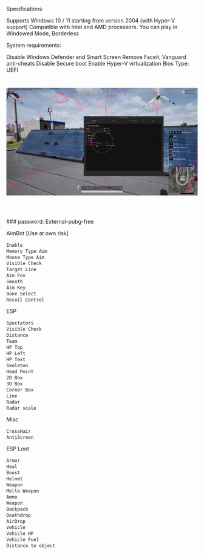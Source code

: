 Specifications:

Supports Windows 10 / 11 starting from version 2004 (with Hyper-V support)
Compatible with Intel and AMD processors.
You can play in Windowed Mode, Borderless

System requirements:

Disable Windows Defender and Smart Screen
Remove Faceit, Vanguard anti-cheats
Disable Secure boot
Enable Hyper-V virtualization
Bios Type: UEFI


<h1 align="center">
	<img src="2.png" alt="">
	<br>
	<br>
</h1>
### password: External-pubg-free

AimBot [Use at own risk]

    Enable
    Memory Type Aim
    Mouse Type Aim
    Visible Check
    Target Line
    Aim Fov
    Smooth
    Aim Key
    Bone Select
    Recoil Control

ESP

    Spectators
    Visible Check
    Distance
    Team
    HP Top
    HP Left
    HP Text
    Skeleton
    Head Point
    2D Box
    3D Box
    Corner Box
    Line
    Radar
    Radar scale

Misc

    CrossHair
    AntiScreen

ESP Loot

    Armor
    Heal
    Boost
    Helmet
    Weapon
    Melle Weapon
    Ammo
    Weapon
    Backpack
    Deathdrop
    AirDrop
    Vehicle
    Vehicle HP
    Vehicle Fuel
    Distance to object




